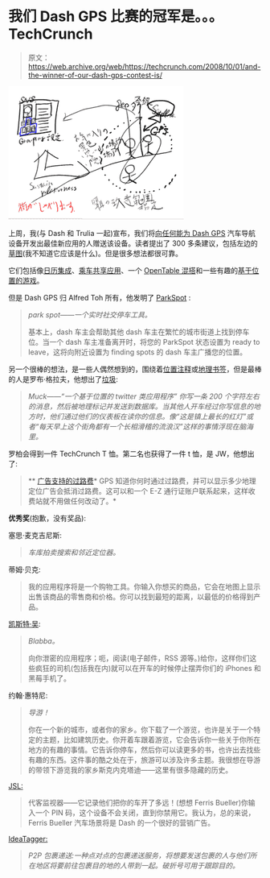 # 我们 Dash GPS 比赛的冠军是。。。TechCrunch

> 原文：<https://web.archive.org/web/https://techcrunch.com/2008/10/01/and-the-winner-of-our-dash-gps-contest-is/>

![](img/d8c27c3db44d724021e9159c3e6b7e67.png)

上周，我(与 Dash 和 Trulia 一起)宣布，我们将[向任何能为 Dash GPS](https://web.archive.org/web/20230328120409/https://techcrunch.com/2008/09/25/contest-were-giving-away-a-dash-gps-just-come-up-with-an-app-to-make-it-better/) 汽车导航设备开发出最佳新应用的人赠送该设备。读者提出了 300 多条建议，包括左边的[草图](https://web.archive.org/web/20230328120409/https://techcrunch.com/2008/09/25/contest-were-giving-away-a-dash-gps-just-come-up-with-an-app-to-make-it-better/all-comments/#comment-2481848)(我不知道它应该是什么)。但是很多想法都很可靠。

它们包括像[日历集成](https://web.archive.org/web/20230328120409/https://techcrunch.com/2008/09/25/contest-were-giving-away-a-dash-gps-just-come-up-with-an-app-to-make-it-better/all-comments/#comment-2481625)、[乘车共享应用](https://web.archive.org/web/20230328120409/https://techcrunch.com/2008/09/25/contest-were-giving-away-a-dash-gps-just-come-up-with-an-app-to-make-it-better/all-comments/#comment-2481426)、一个 [OpenTable 混搭](https://web.archive.org/web/20230328120409/https://techcrunch.com/2008/09/25/contest-were-giving-away-a-dash-gps-just-come-up-with-an-app-to-make-it-better/all-comments/#comment-2481457)和一些有趣的[基于位置的游戏](https://web.archive.org/web/20230328120409/https://techcrunch.com/2008/09/25/contest-were-giving-away-a-dash-gps-just-come-up-with-an-app-to-make-it-better/all-comments/#comment-2482599)。

但是 Dash GPS 归 Alfred Toh 所有，他发明了 [ParkSpot](https://web.archive.org/web/20230328120409/https://techcrunch.com/2008/09/25/contest-were-giving-away-a-dash-gps-just-come-up-with-an-app-to-make-it-better/#comment-2481302) :

> *park spot——一个实时社交停车工具。*
> 
> 基本上，dash 车主会帮助其他 dash 车主在繁忙的城市街道上找到停车位。当一个 dash 车主准备离开时，将您的 ParkSpot 状态设置为 ready to leave，这将向附近设置为 finding spots 的 dash 车主广播您的位置。

另一个很棒的想法，是一些人偶然想到的，围绕着[位置注释](https://web.archive.org/web/20230328120409/https://techcrunch.com/2008/09/25/contest-were-giving-away-a-dash-gps-just-come-up-with-an-app-to-make-it-better/all-comments/#comment-2481580)或[地理书签](https://web.archive.org/web/20230328120409/https://techcrunch.com/2008/09/25/contest-were-giving-away-a-dash-gps-just-come-up-with-an-app-to-make-it-better/all-comments/#comment-2481697)，但是最棒的人是罗布·格拉夫，他想出了[垃圾](https://web.archive.org/web/20230328120409/https://techcrunch.com/2008/09/25/contest-were-giving-away-a-dash-gps-just-come-up-with-an-app-to-make-it-better/all-comments/#comment-2482193):

> *Muck——“一个基于位置的 twitter 类应用程序”
> 你写一条 200 个字符左右的消息，然后被地理标记并发送到数据库。当其他人开车经过你写信息的地方时，他们通过他们的仪表板在读你的信息。像“这是镇上最长的红灯”或者“每天早上这个街角都有一个长相滑稽的流浪汉”这样的事情浮现在脑海里。*

罗柏会得到一件 TechCrunch T 恤。第二名也获得了一件 t 恤，是 JW，他想出了:

> ** [广告支持的过路费](https://web.archive.org/web/20230328120409/https://techcrunch.com/2008/09/25/contest-were-giving-away-a-dash-gps-just-come-up-with-an-app-to-make-it-better/all-comments/#comment-2482596)*
> GPS 知道你何时通过过路费，并可以显示多少地理定位广告会抵消过路费。这可以和一个 E-Z 通行证账户联系起来，这样收费站就不用做任何改动了。*

**优秀奖**(抱歉，没有奖品):

塞思·麦克吉尼斯:

> *车库拍卖搜索和邻近定位器。*

蒂姆·贝克:

> 我的应用程序将是一个购物工具。你输入你想买的商品，它会在地图上显示出售该商品的零售商和价格。你可以找到最短的距离，以最低的价格得到产品。

[凯斯特·吴](https://web.archive.org/web/20230328120409/https://techcrunch.com/2008/09/25/contest-were-giving-away-a-dash-gps-just-come-up-with-an-app-to-make-it-better/all-comments/#comment-2481487):

> *Blabba。*
> 
> 向你泄密的应用程序；呃，阅读(电子邮件，RSS 源等。)给你，这样你们这些疯狂的司机(包括我在内)就可以在开车的时候停止摆弄你们的 iPhones 和黑莓手机了。

约翰·惠特尼:

> *导游！*
> 
> 你在一个新的城市，或者你的家乡。你下载了一个游览，也许是关于一个特定的主题，比如建筑历史。你开着车跟着游览，它会告诉你一些关于你所在地方的有趣的事情。它告诉你停车，然后你可以读更多的书，也许出去找些有趣的东西。这件事的酷之处在于，旅游可以涉及许多主题。我很想在导游的带领下游览我的家乡斯克内克塔迪——这里有很多隐藏的历史。

[JSL:](https://web.archive.org/web/20230328120409/https://techcrunch.com/2008/09/25/contest-were-giving-away-a-dash-gps-just-come-up-with-an-app-to-make-it-better/all-comments/#comment-2481645)

> 代客监视器——它记录他们把你的车开了多远！(想想 Ferris Bueller)你输入一个 PIN 码，这个设备不会关闭，直到你禁用它。我认为，总的来说，Ferris Bueller 汽车场景将是 Dash 的一个很好的营销广告。

[IdeaTagger:](https://web.archive.org/web/20230328120409/https://techcrunch.com/2008/09/25/contest-were-giving-away-a-dash-gps-just-come-up-with-an-app-to-make-it-better/all-comments/#comment-2482042)

> *P2P 包裹递送:一种点对点的包裹递送服务，将想要发送包裹的人与他们所在地区将要前往包裹目的地的人带到一起。破折号可用于跟踪目的。*